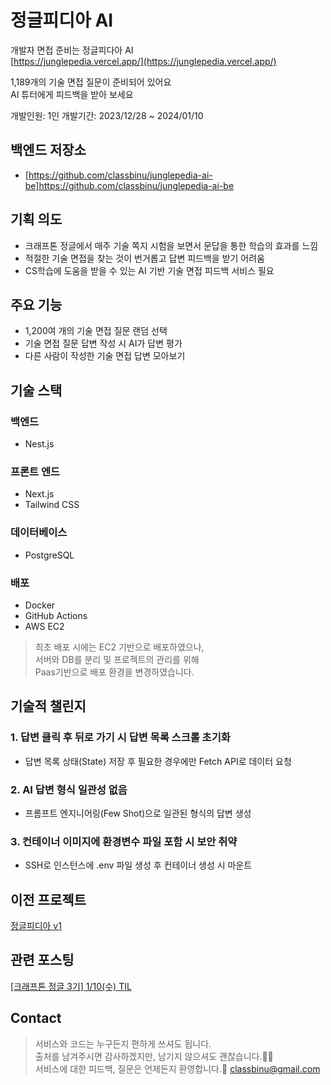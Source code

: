 # 정글피디아 AI 
개발자 면접 준비는 정글피다아 AI  
[https://junglepedia.vercel.app/](https://junglepedia.vercel.app/)

1,189개의 기술 면접 질문이 준비되어 있어요  
AI 튜터에게 피드백을 받아 보세요

개발인원: 1인
개발기간: 2023/12/28 ~ 2024/01/10

## 백엔드 저장소
- [https://github.com/classbinu/junglepedia-ai-be]https://github.com/classbinu/junglepedia-ai-be

## 기획 의도
- 크래프톤 정글에서 매주 기술 쪽지 시험을 보면서 문답을 통한 학습의 효과를 느낌
- 적절한 기술 면접을 찾는 것이 번거롭고 답변 피드백을 받기 어려움
- CS학습에 도움을 받을 수 있는 AI 기반 기술 면접 피드백 서비스 필요


## 주요 기능
- 1,200여 개의 기술 면접 질문 랜덤 선택
- 기술 면접 질문 답변 작성 시 AI가 답변 평가
- 다른 사람이 작성한 기술 면접 답변 모아보기

## 기술 스택

### 백엔드
- Nest.js

### 프론트 엔드
- Next.js
- Tailwind CSS

### 데이터베이스
- PostgreSQL

### 배포
- Docker
- GitHub Actions
- AWS EC2

> 최초 배포 시에는 EC2 기반으로 배포하였으나,  
서버와 DB를 분리 및 프로젝트의 관리를 위해  
Paas기반으로 배포 환경을 변경하였습니다.

## 기술적 챌린지
### 1. 답변 클릭 후 뒤로 가기 시 답변 목록 스크롤 초기화
- 답변 목록 상태(State) 저장 후 필요한 경우에만 Fetch API로 데이터 요청

### 2. AI 답변 형식 일관성 없음
- 프롬프트 엔지니어링(Few Shot)으로 일관된 형식의 답변 생성

### 3. 컨테이너 이미지에 환경변수 파일 포함 시 보안 취약
- SSH로 인스턴스에 .env 파일 생성 후 컨테이너 생성 시 마운트

## 이전 프로젝트
[정글피디아 v1](https://github.com/classbinu/jungle-pedia)

## 관련 포스팅
[[크래프톤 정글 3기] 1/10(수) TIL](https://velog.io/@classbinu/%ED%81%AC%EB%9E%98%ED%94%84%ED%86%A4-%EC%A0%95%EA%B8%80-3%EA%B8%B0-110%EC%88%98-TIL)

## Contact
> 서비스와 코드는 누구든지 편하게 쓰셔도 됩니다.  
> 출처를 남겨주시면 감사하겠지만, 남기지 않으셔도 괜찮습니다.🙇‍♂️  
> 서비스에 대한 피드백, 질문은 언제든지 환영합니다.🥳
> classbinu@gmail.com
